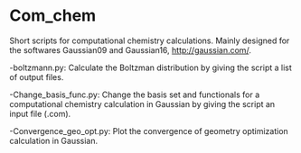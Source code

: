 # Com_chem
Short scripts for computational chemistry calculations. Mainly designed for the softwares Gaussian09 and Gaussian16, http://gaussian.com/.


-boltzmann.py: Calculate the Boltzman distribution by giving the script a list of output files.  

-Change_basis_func.py: Change the basis set and functionals for a computational chemistry calculation in Gaussian by giving the script an input file (.com).

-Convergence_geo_opt.py: Plot the convergence of geometry optimization calculation in Gaussian.

